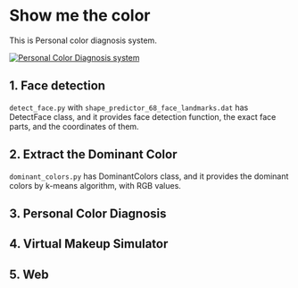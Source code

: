 # Show me the color
This is Personal color diagnosis system.

[![Personal Color Diagnosis system](http://img.youtube.com/vi/K7esg_dXYGo/0.jpg)](https://youtu.be/K7esg_dXYGo?t=0s)

## 1. Face detection
`detect_face.py` with `shape_predictor_68_face_landmarks.dat` has DetectFace class, and it provides face detection function, the exact face parts, and the coordinates of them. 

## 2. Extract the Dominant Color
`dominant_colors.py` has DominantColors class, and it provides the dominant colors by k-means algorithm, with RGB values.

## 3. Personal Color Diagnosis

## 4. Virtual Makeup Simulator

## 5. Web
